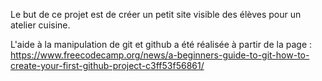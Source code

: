 Le but de ce projet est de créer un petit site visible des élèves pour un atelier cuisine.

L'aide à la manipulation de git et github a été réalisée à partir de la page : https://www.freecodecamp.org/news/a-beginners-guide-to-git-how-to-create-your-first-github-project-c3ff53f56861/